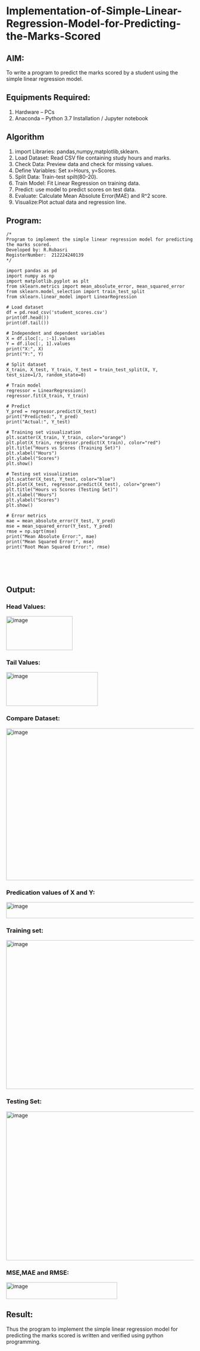 # Implementation-of-Simple-Linear-Regression-Model-for-Predicting-the-Marks-Scored

## AIM:
To write a program to predict the marks scored by a student using the simple linear regression model.

## Equipments Required:
1. Hardware – PCs
2. Anaconda – Python 3.7 Installation / Jupyter notebook

## Algorithm
1. import Libraries: pandas,numpy,matplotlib,sklearn.
2. Load Dataset: Read CSV file containing study hours and marks.
3. Check Data: Preview data and check for missing values.
4. Define Variables: Set x=Hours, y=Scores.
5. Split Data: Train-test spilt(80-20).
6. Train Model: Fit Linear Regression on training data.
7. Predict: use model to predict scores on test data.
8. Evaluate: Calculate Mean Absolute Error(MAE) and R^2 score.
9. Visualize:Plot actual data and regression line.


## Program:
```
/*
Program to implement the simple linear regression model for predicting the marks scored.
Developed by: R.Rubasri
RegisterNumber:  212224240139
*/
```
```
import pandas as pd
import numpy as np 
import matplotlib.pyplot as plt
from sklearn.metrics import mean_absolute_error, mean_squared_error
from sklearn.model_selection import train_test_split
from sklearn.linear_model import LinearRegression

# Load dataset
df = pd.read_csv('student_scores.csv')
print(df.head())
print(df.tail())

# Independent and dependent variables
X = df.iloc[:, :-1].values
Y = df.iloc[:, 1].values
print("X:", X)
print("Y:", Y)

# Split dataset
X_train, X_test, Y_train, Y_test = train_test_split(X, Y, test_size=1/3, random_state=0)

# Train model
regressor = LinearRegression()
regressor.fit(X_train, Y_train)

# Predict
Y_pred = regressor.predict(X_test)
print("Predicted:", Y_pred)
print("Actual:", Y_test)

# Training set visualization
plt.scatter(X_train, Y_train, color="orange")
plt.plot(X_train, regressor.predict(X_train), color="red")
plt.title("Hours vs Scores (Training Set)")
plt.xlabel("Hours")
plt.ylabel("Scores")
plt.show()

# Testing set visualization
plt.scatter(X_test, Y_test, color="blue")
plt.plot(X_test, regressor.predict(X_test), color="green")
plt.title("Hours vs Scores (Testing Set)")
plt.xlabel("Hours")
plt.ylabel("Scores")
plt.show()

# Error metrics
mae = mean_absolute_error(Y_test, Y_pred)
mse = mean_squared_error(Y_test, Y_pred)
rmse = np.sqrt(mse)
print("Mean Absolute Error:", mae)
print("Mean Squared Error:", mse)
print("Root Mean Squared Error:", rmse)
```
<br>
<br>
<br>

## Output:
### Head Values:
<img width="178" height="91" alt="image" src="https://github.com/user-attachments/assets/95a5b193-31a8-4238-b11b-57f59e6a7024" />

### Tail Values:
<img width="246" height="91" alt="image" src="https://github.com/user-attachments/assets/5cf50404-281f-4085-9034-160af44b5602" />

### Compare Dataset:
<img width="509" height="408" alt="image" src="https://github.com/user-attachments/assets/f7b96cf5-e097-43c2-9b19-d25d7e8afe95" />

### Predication values of X and Y:
<img width="543" height="43" alt="image" src="https://github.com/user-attachments/assets/15fb823b-0063-4fd0-9600-a0dd857e7afd" />

### Training set:
<img width="569" height="400" alt="image" src="https://github.com/user-attachments/assets/b9bbac8a-cea4-429c-ac2b-f1acc96d5393" />

### Testing Set:
<img width="630" height="400" alt="image" src="https://github.com/user-attachments/assets/146e5c4e-44b0-44be-9c3b-14846b873893" />

### MSE,MAE and RMSE:
<img width="298" height="45" alt="image" src="https://github.com/user-attachments/assets/6b568cc9-2346-4219-8408-ee7fb208e7c5" />


## Result:
Thus the program to implement the simple linear regression model for predicting the marks scored is written and verified using python programming.
